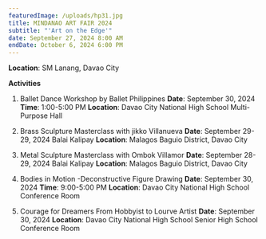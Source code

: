 ```yaml
---
featuredImage: /uploads/hp31.jpg
title: MINDANAO ART FAIR 2024
subtitle: "'Art on the Edge'"
date: September 27, 2024 8:00 AM
endDate: October 6, 2024 6:00 PM
---
```

**Location**: SM Lanang, Davao City

**Activities** 

1. Ballet Dance Workshop by Ballet Philippines 
   **Date**: September 30, 2024 
   **Time**: 1:00-5:00 PM
   **Location**: Davao City National High School
   Multi-Purpose Hall


2. Brass Sculpture Masterclass with jikko Villanueva
   **Date**: September 29-29, 2024
   Balai Kalipay
   **Location**: Malagos Baguio District, Davao City


3. Metal Sculpture Masterclass with Ombok Villamor
   **Date**: September 28-29, 2024
   Balai Kalipay
   **Location**: Malagos Baguio District, Davao City
   	
4. Bodies in Motion -Deconstructive Figure Drawing
   **Date**: September 30, 2024
   **Time**: 9:00-5:00 PM
   **Location**: Davao City National High School
   Conference Room
  


5. Courage for Dreamers
   From Hobbyist to Lourve Artist
   **Date**: September 30, 2024
   **Location**: Davao City National High School
   Senior High School Conference Room